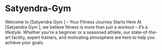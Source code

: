 # Satyendra-Gym
Welcome to [Satyendra Gym ] – Your Fitness Journey Starts Here  At [Satyendra Gym ], we believe fitness is more than just a workout – it’s a lifestyle. Whether you're a beginner or a seasoned athlete, our state-of-the-art facility, expert trainers, and motivating atmosphere are here to help you achieve your goals. 
